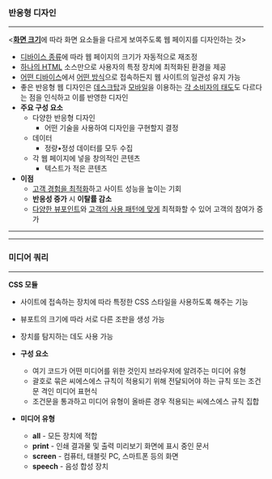 ### 반응형 디자인

---

<<u>**화면 크기**</u>에 따라 화면 요소들을 다르게 보여주도록 웹 페이지를 디자인하는 것>

- <u>디바이스 종류</u>에 따라 웹 페이지의 크기가 자동적으로 재조정
- <u>하나의 HTML</u> 소스만으로 사용자의 특정 장치에 최적화된 환경을 제공
- <u>어떤 디바이스</u>에서 <u>어떤 방식</u>으로 접속하든지 웹 사이트의 일관성 유지 가능
- 좋은 반응형 웹 디자인은 <u>데스크탑</u>과 <u>모바일</u>을 이용하는 <u>각 소비자의 태도</u>도 다르다는 점을 인식하고 이를 반영한 디자인
- **주요 구성 요소**
  - 다양한 반응형 디자인
    - 어떤 기술을 사용하여 디자인을 구현할지 결정
  - 데이터
    - 정량•정성 데이터를 모두 수집
  - 각 웹 페이지에 넣을 창의적인 콘텐츠
    - 텍스트가 적은 콘텐츠
- **이점**
  - <u>고객 경험을 최적화</u>하고 사이트 성능을 높이는 기회
  - **반응성 증가** 시 **이탈률 감소**
  - <u>다양한 뷰포인트</u>와 <u>고객의 사용 패턴에 맞게</u> 최적화할 수 있어 고객의 참여가 증가

---

---

### 미디어 쿼리

---

**CSS 모듈**

- 사이트에 접속하는 장치에 따라 특정한 CSS 스타일을 사용하도록 해주는 기능
- 뷰포트의 크기에 따라 서로 다른 조판을 생성 가능
- 장치를 탐지하는 데도 사용 가능

- **구성 요소**
  - 여기 코드가 어떤 미디어를 위한 것인지 브라우저에 알려주는 미디어 유형
  - 괄호로 묶은 씨에스에스 규칙이 적용되기 위해 전달되어야 하는 규칙 또는 조건문 격인 미디어 표현식
  - 조건문을 통과하고 미디어 유형이 올바른 경우 적용되는 씨에스에스 규칙 집합
- **미디어 유형**
  - **all** - 모든 장치에 적합
  - **print** - 인쇄 결과물 및 출력 미리보기 화면에 표시 중인 문서
  - **screen** - 컴퓨터, 태블릿 PC, 스마트폰 등의 화면
  - **speech** - 음성 합성 장치

